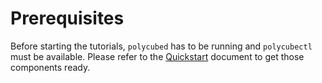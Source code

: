 # Prerequisites


Before starting the tutorials, ``polycubed`` has to be running and ``polycubectl`` must be available.
Please refer to the [Quickstart](../quickstart) document to get those components ready.